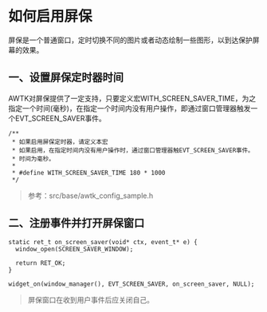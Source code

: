 # 如何启用屏保

屏保是一个普通窗口，定时切换不同的图片或者动态绘制一些图形，以到达保护屏幕的效果。

## 一、设置屏保定时器时间

AWTK对屏保提供了一定支持，只要定义宏WITH\_SCREEN\_SAVER\_TIME，为之指定一个时间(毫秒)，在指定一个时间内没有用户操作，即通过窗口管理器触发一个EVT\_SCREEN\_SAVER事件。

```
/**
 * 如果启用屏保定时器，请定义本宏
 * 如果启用，在指定时间内没有用户操作时，通过窗口管理器触EVT_SCREEN_SAVER事件。
 * 时间为毫秒。
 *
 * #define WITH_SCREEN_SAVER_TIME 180 * 1000
 */
```

> 参考：src/base/awtk\_config\_sample.h

## 二、注册事件并打开屏保窗口

```
static ret_t on_screen_saver(void* ctx, event_t* e) {
  window_open(SCREEN_SAVER_WINDOW);

  return RET_OK;
}

widget_on(window_manager(), EVT_SCREEN_SAVER, on_screen_saver, NULL);
```

> 屏保窗口在收到用户事件后应关闭自己。
